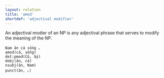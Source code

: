 ```yaml
---
layout: relation
title: 'amod'
shortdef: 'adjectival modifier'
---
```


An adjectival modier of an NP is any adjectival phrase that serves to modify the meaning of the
NP.

<pre><code class="language-sdparse">Nam ăn cá sống 。
amod(cá, sống)
det:pmod(Cô, ấy)
dobj(ăn, cá)
nsubj(ăn, Nam)
punct(ăn, 。)
</code></pre>
<!-- Interlanguage links updated Čt lis 12 09:43:13 CET 2020 -->
